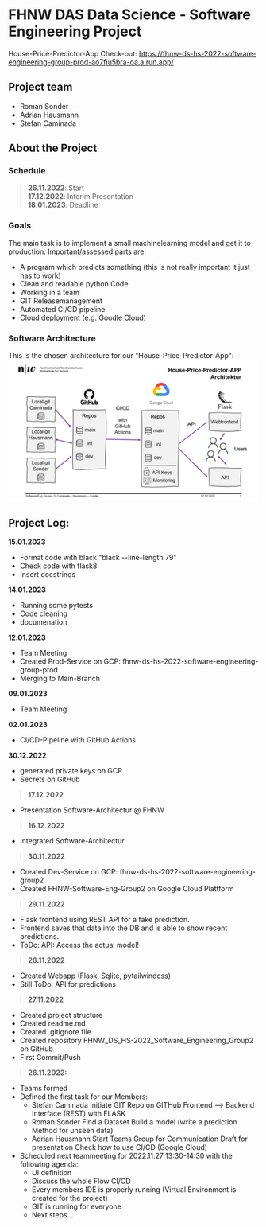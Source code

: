 # FHNW DAS Data Science - Software Engineering Project

House-Price-Predictor-App
Check-out: https://fhnw-ds-hs-2022-software-engineering-group-prod-ao7fiu5bra-oa.a.run.app/

## Project team
- Roman Sonder
- Adrian Hausmann
- Stefan Caminada

## About the Project
### Schedule
> **26.11.2022**: Start<br>
> **17.12.2022**: Interim Presentation<br>
> **18.01.2023**: Deadline<br>

### Goals
The main task is to implement a small machinelearning model and get it to production. Important/assessed parts are: 
- A program which predicts something (this is not really important it just has to work)
- Clean and readable python Code
- Working in a team
- GIT Releasemanagement
- Automated CI/CD pipeline
- Cloud deployment (e.g. Goodle Cloud)

### Software Architecture 
This is the chosen architecture for our "House-Price-Predictor-App":
![Architecture House-Price-Predictor-App](https://github.com/caminada87/FHNW_DS_HS-2022_Software_Engineering_Group2/blob/dev/images/SW-Eng_Gruppe-2_Architektur_House-Price-Predictor_v1.png)

## Project Log:

**15.01.2023**
- Format code with black "black --line-length 79"
- Check code with flask8
- Insert docstrings

**14.01.2023**
- Running some pytests
- Code cleaning
- documenation 

**12.01.2023**
- Team Meeting
- Created Prod-Service on GCP: fhnw-ds-hs-2022-software-engineering-group-prod
- Merging to Main-Branch

**09.01.2023**
- Team Meeting

**02.01.2023**
- CI/CD-Pipeline with GitHub Actions

**30.12.2022**
- generated private keys on GCP
- Secrets on GitHub

> **17.12.2022**
- Presentation Software-Architectur @ FHNW

> **16.12.2022**
- Integrated Software-Architectur  

> **30.11.2022**
- Created Dev-Service on GCP: fhnw-ds-hs-2022-software-engineering-group2
- Created FHNW-Software-Eng-Group2 on Google Cloud Plattform  

> **29.11.2022**
- Flask frontend using REST API for a fake prediction. 
- Frontend saves that data into the DB and is able to show recent predictions.
- ToDo: API: Access the actual model!

> **28.11.2022**
- Created Webapp (Flask, Sqlite, pytailwindcss)
- Still ToDo: API for predictions

> **27.11.2022**
- Created project structure
- Created readme.md
- Created .gitignore file
- Created repository FHNW_DS_HS-2022_Software_Engineering_Group2 on GitHub
- First Commit/Push

> **26.11.2022:** 
- Teams formed
- Defined the first task for our Members:
    - Stefan Caminada
        Initiate GIT Repo on GITHub
        Frontend --> Backend Interface (REST) with FLASK
    - Roman Sonder
        Find a Dataset 
        Build a model (write a prediction Method for unseen data)
    - Adrian Hausmann
        Start Teams Group for Communication
        Draft for presentation
        Check how to use CI/CD (Google Cloud)
- Scheduled next teammeeting for 2022.11.27 13:30-14:30 with the following agenda:
    - UI definition
    - Discuss the whole Flow CI/CD
    - Every members IDE is properly running (Virtual Environment is created for the project)
    - GIT is running for everyone
    - Next steps...
